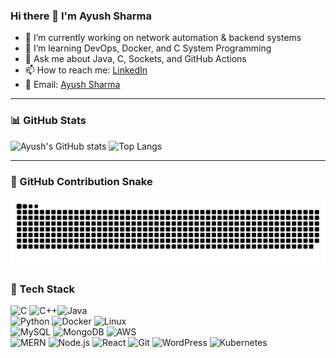 ### Hi there 👋 I'm Ayush Sharma

- 🔭 I’m currently working on network automation & backend systems  
- 🌱 I’m learning DevOps, Docker, and C System Programming  
- 💬 Ask me about Java, C, Sockets, and GitHub Actions  
- 📫 How to reach me: [LinkedIn](https://www.linkedin.com/in/ayush-sharma-8a1354281)
- 📨 Email: [Ayush Sharma](ayush.sharma28@outlook.com)

---

### 📊 GitHub Stats

![Ayush's GitHub stats](https://github-readme-stats.vercel.app/api?username=Ayush-code28&show_icons=true&theme=radical)  ![Top Langs](https://github-readme-stats.vercel.app/api/top-langs/?username=Ayush-code28&layout=compact&theme=radical)

---

### 🐍 GitHub Contribution Snake

![Snake animation](https://raw.githubusercontent.com/platane/snk/output/github-contribution-grid-snake-dark.svg)

### 🧰 Tech Stack

![C](https://img.shields.io/badge/C-00599C?style=flat&logo=c&logoColor=white)  ![C++](https://img.shields.io/badge/C%2B%2B-00599C?style=flat&logo=c%2B%2B&logoColor=white)![Java](https://img.shields.io/badge/Java-ED8B00?style=flat&logo=java&logoColor=white)  
![Python](https://img.shields.io/badge/Python-3670A0?style=flat&logo=python&logoColor=ffdd54)  ![Docker](https://img.shields.io/badge/Docker-2496ED?style=flat&logo=docker&logoColor=white)  ![Linux](https://img.shields.io/badge/Linux-FCC624?style=flat&logo=linux&logoColor=black)  
![MySQL](https://img.shields.io/badge/MySQL-4479A1?style=flat&logo=mysql&logoColor=white)  ![MongoDB](https://img.shields.io/badge/MongoDB-47A248?style=flat&logo=mongodb&logoColor=white)  ![AWS](https://img.shields.io/badge/AWS-232F3E?style=flat&logo=amazonaws&logoColor=white)  
![MERN](https://img.shields.io/badge/MERN-0077B5?style=flat&logo=react&logoColor=white)  ![Node.js](https://img.shields.io/badge/Node.js-339933?style=flat&logo=node.js&logoColor=white)  ![React](https://img.shields.io/badge/React-61DAFB?style=flat&logo=react&logoColor=black)
![Git](https://img.shields.io/badge/Git-F05032?style=flat&logo=git&logoColor=white)  ![WordPress](https://img.shields.io/badge/WordPress-21759B?style=flat&logo=wordpress&logoColor=white)  ![Kubernetes](https://img.shields.io/badge/Kubernetes-326CE5?style=flat&logo=kubernetes&logoColor=white)
